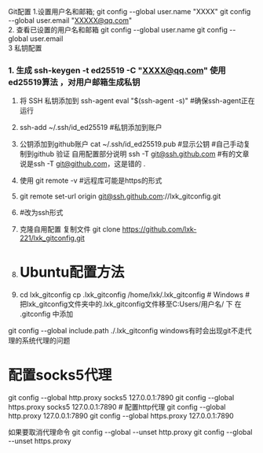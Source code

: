 Git配置 
 1.设置用户名和邮箱;
git config --global user.name "XXXX" 
git config --global user.email "XXXXX@qq.com"  
2. 查看已设置的用户名和邮箱
git config --global user.name
git config --global user.email  
3 私钥配置 
 ### 1. 生成 ssh-keygen -t ed25519 -C "XXXX@qq.com" 使用      ed25519算法 ，对用户邮箱生成私钥  
 1. 将 SSH 私钥添加到 ssh-agent eval "$(ssh-agent -s)" #确保ssh-agent正在运行 
 2. ssh-add ~/.ssh/id_ed25519 #私钥添加到账户 
 3. 公钥添加到github账户 cat ~/.ssh/id_ed25519.pub #显示公钥 #自己手动复制到github 验证 自用配置部分说明 ssh -T git@ssh.github.com #有的文章说是ssh -T git@github.com，这是错的  .
 4. 使用 git remote -v #远程库可能是https的形式 
 5. git remote set-url origin git@ssh.github.com://lxk_gitconfig.git 
 6. #改为ssh形式  
 7. 克隆自用配置 复制文件 git clone https://github.com/lxk-221/lxk_gitconfig.git 
 
 8. # Ubuntu配置方法 
 9. cd lxk_gitconfig cp .lxk_gitconfig /home/lxk/.lxk_gitconfig # Windows # 把lxk_gitconfig文件夹中的.lxk_gitconfig文件移至C:Users/用户名/ 下 
 在 .gitconfig 中添加 
 
 git config --global include.path ./.lxk_gitconfig 
 windows有时会出现git不走代理的系统代理的问题
 
  # 配置socks5代理
  git config --global http.proxy socks5 127.0.0.1:7890
  git config --global https.proxy socks5 127.0.0.1:7890 # 配置http代理 
  git config --global http.proxy 127.0.0.1:7890
   git config --global https.proxy 127.0.0.1:7890 
  
   如果要取消代理命令 
   git config --global --unset http.proxy git config --global --unset https.proxy